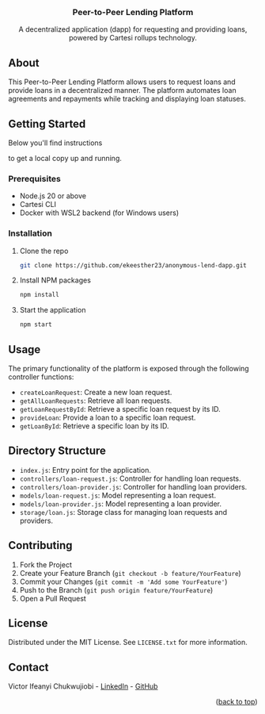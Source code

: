 <a id="readme-top"></a>
<!-- PROJECT LOGO -->
<br />
<div align="center">
  <h3 align="center">Peer-to-Peer Lending Platform</h3>
  <p align="center">
    A decentralized application (dapp) for requesting and providing loans, powered by Cartesi rollups technology.
  </p>
</div>

## About

<p>
    This Peer-to-Peer Lending Platform allows users to request loans and provide loans in a decentralized manner. 
    The platform automates loan agreements and repayments while tracking and displaying loan statuses.
</p>

## Getting Started

Below you'll find instructions

 to get a local copy up and running.

### Prerequisites

- Node.js 20 or above
- Cartesi CLI
- Docker with WSL2 backend (for Windows users)

### Installation

1. Clone the repo

   ```sh
   git clone https://github.com/ekeesther23/anonymous-lend-dapp.git 
   ```

2. Install NPM packages

   ```sh
   npm install
   ```

3. Start the application

   ```sh
   npm start
   ```

## Usage

The primary functionality of the platform is exposed through the following controller functions:

- `createLoanRequest`: Create a new loan request.
- `getAllLoanRequests`: Retrieve all loan requests.
- `getLoanRequestById`: Retrieve a specific loan request by its ID.
- `provideLoan`: Provide a loan to a specific loan request.
- `getLoanById`: Retrieve a specific loan by its ID.

## Directory Structure

- `index.js`: Entry point for the application.
- `controllers/loan-request.js`: Controller for handling loan requests.
- `controllers/loan-provider.js`: Controller for handling loan providers.
- `models/loan-request.js`: Model representing a loan request.
- `models/loan-provider.js`: Model representing a loan provider.
- `storage/loan.js`: Storage class for managing loan requests and providers.

## Contributing

1. Fork the Project
2. Create your Feature Branch (`git checkout -b feature/YourFeature`)
3. Commit your Changes (`git commit -m 'Add some YourFeature'`)
4. Push to the Branch (`git push origin feature/YourFeature`)
5. Open a Pull Request

## License

Distributed under the MIT License. See `LICENSE.txt` for more information.

## Contact

Victor Ifeanyi Chukwujiobi - [LinkedIn](https://linkedin.com/in/yourusername) - [GitHub](https://github.com/yourusername)

<p align="right">(<a href="#readme-top">back to top</a>)</p>
